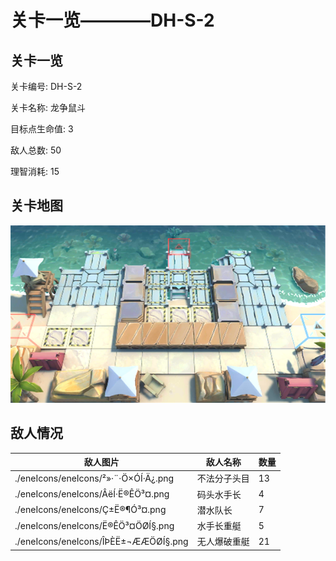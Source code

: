 # 关卡一览————DH-S-2


## 关卡一览

关卡编号: DH-S-2

关卡名称: 龙争鼠斗

目标点生命值: 3

敌人总数: 50

理智消耗: 15


## 关卡地图
![DH-S-2](./oprMap/DH-S-2.png)

## 敌人情况

| 敌人图片 | 敌人名称 | 数量  |
|---------|-----|-----|
| ./eneIcons/eneIcons/²»·¨·Ö×ÓÍ·Ä¿.png| 不法分子头目  |   13  |
| ./eneIcons/eneIcons/ÂëÍ·Ë®ÊÖ³¤.png| 码头水手长  |   4  |
| ./eneIcons/eneIcons/Ç±Ë®¶Ó³¤.png| 潜水队长  |   7  |
| ./eneIcons/eneIcons/Ë®ÊÖ³¤ÖØÍ§.png| 水手长重艇  |   5  |
| ./eneIcons/eneIcons/ÎÞÈË±¬ÆÆÖØÍ§.png| 无人爆破重艇  |   21  |
